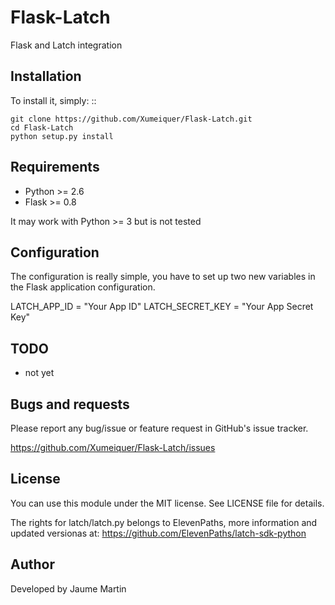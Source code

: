 Flask-Latch
===========

Flask and Latch integration

Installation
-------------

To install it, simply: ::
   
    git clone https://github.com/Xumeiquer/Flask-Latch.git
    cd Flask-Latch
    python setup.py install


Requirements
------------

- Python >= 2.6
- Flask >= 0.8

It may work with Python >= 3 but is not tested


Configuration
-------------

The configuration is really simple, you have to set up two new variables in the
Flask application configuration.

LATCH_APP_ID = "Your App ID"
LATCH_SECRET_KEY = "Your App Secret Key"

    
TODO
----

- not yet


Bugs and requests
-----------------

Please report any bug/issue or feature request in GitHub's issue tracker.

https://github.com/Xumeiquer/Flask-Latch/issues


License
-------

You can use this module under the MIT license. See LICENSE file for details.

The rights for latch/latch.py belongs to ElevenPaths, more information and updated versionas at:
https://github.com/ElevenPaths/latch-sdk-python

Author
------

Developed by Jaume Martin
